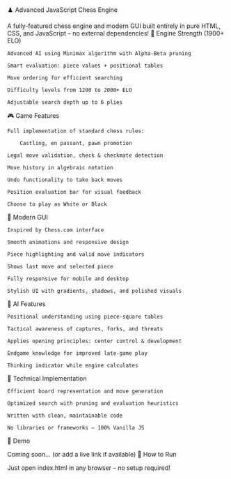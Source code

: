 
♟️ Advanced JavaScript Chess Engine

A fully-featured chess engine and modern GUI built entirely in pure HTML, CSS, and JavaScript – no external dependencies!
🎯 Engine Strength (1900+ ELO)

    Advanced AI using Minimax algorithm with Alpha-Beta pruning

    Smart evaluation: piece values + positional tables

    Move ordering for efficient searching

    Difficulty levels from 1200 to 2000+ ELO

    Adjustable search depth up to 6 plies

🎮 Game Features

    Full implementation of standard chess rules:

        Castling, en passant, pawn promotion

    Legal move validation, check & checkmate detection

    Move history in algebraic notation

    Undo functionality to take back moves

    Position evaluation bar for visual feedback

    Choose to play as White or Black

🎨 Modern GUI

    Inspired by Chess.com interface

    Smooth animations and responsive design

    Piece highlighting and valid move indicators

    Shows last move and selected piece

    Fully responsive for mobile and desktop

    Stylish UI with gradients, shadows, and polished visuals

🧠 AI Features

    Positional understanding using piece-square tables

    Tactical awareness of captures, forks, and threats

    Applies opening principles: center control & development

    Endgame knowledge for improved late-game play

    Thinking indicator while engine calculates

🔧 Technical Implementation

    Efficient board representation and move generation

    Optimized search with pruning and evaluation heuristics

    Written with clean, maintainable code

    No libraries or frameworks – 100% Vanilla JS

🚀 Demo

Coming soon... (or add a live link if available)
📁 How to Run

Just open index.html in any browser – no setup required!
